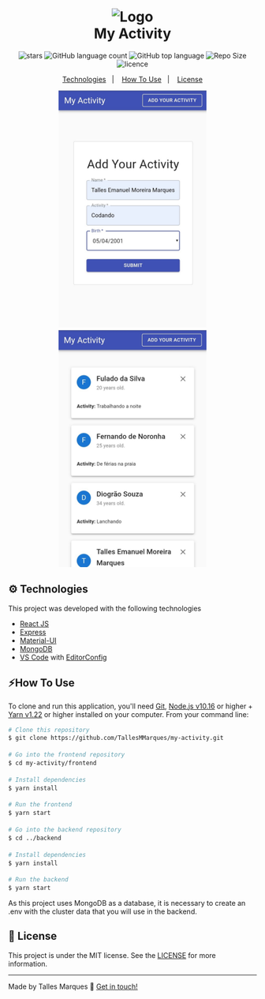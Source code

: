 <h1 align="center">
    <img alt='Logo' src='https://cdn.iconscout.com/icon/free/png-512/message-537-461910.png' width='200px'/>
    <br/>
    My Activity
</h1>
<p align='center'>
    <img alt='stars' src='https://img.shields.io/github/stars/TallesMMarques/my-activity?color=yellow' />
    <img alt="GitHub language count" src="https://img.shields.io/github/languages/count/TallesMMarques/my-activity.svg">
    <img alt="GitHub top language" src="https://img.shields.io/github/languages/top/TallesMMarques/my-activity.svg">
    <img alt='Repo Size' src='https://img.shields.io/github/repo-size/TallesMMarques/my-activity?color=green'/>
    <img alt='licence' src='https://img.shields.io/github/license/TallesMMarques/my-activity?color=red' />
</p>
<p align="center">
  <a href="#gear-technologies">Technologies</a>&nbsp;&nbsp;&nbsp;|&nbsp;&nbsp;&nbsp;
  <a href="#zaphow-to-use">How To Use</a>&nbsp;&nbsp;&nbsp;|&nbsp;&nbsp;&nbsp;
  <a href="#memo-license">License</a>
</p>

<p align='center'>
    <img alt='Home Screen' src='./home-screen.jpg' width='300'/>
    <img alt='Add Screen'  src='./add-screen.jpg'  width='300'/>
</p>



## :gear: Technologies

This project was developed with the following technologies

-  [React JS](https://reactjs.org/)
-  [Express](https://expressjs.com/)
-  [Material-UI](https://material-ui.com/)
-  [MongoDB](mongodb.com)
-  [VS Code][vc] with [EditorConfig][vceditconfig]

##  :zap:How To Use

To clone and run this application, you'll need [Git](https://git-scm.com), [Node.js v10.16][nodejs] or higher + [Yarn v1.22][yarn] or higher installed on your computer. From your command line:

```bash
# Clone this repository
$ git clone https://github.com/TallesMMarques/my-activity.git

# Go into the frontend repository
$ cd my-activity/frontend

# Install dependencies
$ yarn install

# Run the frontend
$ yarn start

# Go into the backend repository
$ cd ../backend

# Install dependencies
$ yarn install

# Run the backend
$ yarn start
```

As this project uses MongoDB as a database, it is necessary to create an .env with the cluster data that you will use in the backend.

## :memo: License

This project is under the MIT license. See the [LICENSE](https://github.com/TallesMMarques/my-activity/blob/master/LICENSE.md) for more information.

---

Made by Talles Marques :wave: [Get in touch!](https://www.linkedin.com/in/talles-emanuel-moreira-marques-719068198/)

[nodejs]: https://nodejs.org/
[yarn]: https://yarnpkg.com/
[vc]: https://code.visualstudio.com/
[vceditconfig]: https://marketplace.visualstudio.com/items?itemName=EditorConfig.EditorConfig